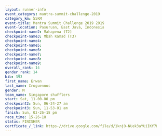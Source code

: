 ```yaml
---
layout: runner-info 
event_category: mantra-summit-challenge-2019 
category_km: 55KM 
event-title: Mantra Summit Challenge 2019 2019 
event-location: Pasuruan, East Java, Indonesia 
checkpoint-name2: Mahapena (T2) 
checkpoint-name3: Mbah Kamad (T3) 
checkpoint-name4: 
checkpoint-name5: 
checkpoint-name6: 
checkpoint-name7: 
checkpoint-name8: 
checkpoint-name9: 
overall_rank: 14
gender_rank: 14
bib: 393
first_name: Erwan
last_name: Croguennoc
gender: M
team_name: Singapore shufflers
start: Sat, 11-00-00 pm
checkpoint2: Sun, 06-24-27 am
checkpoint3: Sun, 11-53-01 am
finish: Sun, 02-26-18 pm
race_time: 15-26-18
status: FINISHER
certficate_/_link: https-//drive.google.com/file/d/1knjO-NUek3aYUiIKf7LWXwXkC86MkeC5/view?usp=sharing
---
```

